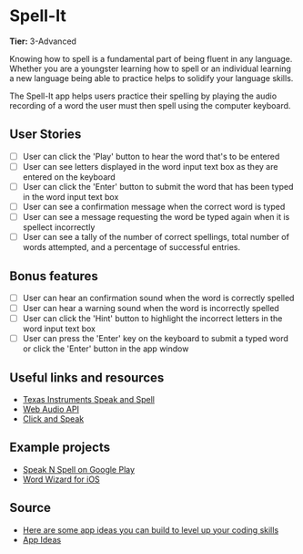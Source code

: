 # Spell-It

**Tier:** 3-Advanced

Knowing how to spell is a fundamental part of being fluent in any language.
Whether you are a youngster learning how to spell or an individual learning a
new language being able to practice helps to solidify your language skills.

The Spell-It app helps users practice their spelling by playing the audio
recording of a word the user must then spell using the computer keyboard.

## User Stories

-   [ ] User can click the 'Play' button to hear the word that's to be entered
-   [ ] User can see letters displayed in the word input text box as they are
        entered on the keyboard
-   [ ] User can click the 'Enter' button to submit the word that has been
        typed in the word input text box
-   [ ] User can see a confirmation message when the correct word is typed
-   [ ] User can see a message requesting the word be typed again when it is
        spellect incorrectly
-   [ ] User can see a tally of the number of correct spellings, total number
        of words attempted, and a percentage of successful entries.

## Bonus features

-   [ ] User can hear an confirmation sound when the word is correctly spelled
-   [ ] User can hear a warning sound when the word is incorrectly spelled
-   [ ] User can click the 'Hint' button to highlight the incorrect letters
        in the word input text box
-   [ ] User can press the 'Enter' key on the keyboard to submit a typed word
        or click the 'Enter' button in the app window

## Useful links and resources

-   [Texas Instruments Speak and Spell](<https://en.wikipedia.org/wiki/Speak_%26_Spell_(toy)>)
-   [Web Audio API](https://codepen.io/2kool2/pen/RgKeyp)
-   [Click and Speak](https://codepen.io/shangle/pen/Wvqqzq)

## Example projects

-   [Speak N Spell on Google Play](https://play.google.com/store/apps/details?id=au.id.weston.scott.SpeakAndSpell&hl=en_US)
-   [Word Wizard for iOS](https://itunes.apple.com/app/id447312716)

## Source

* [Here are some app ideas you can build to level up your coding skills](https://medium.com/free-code-camp/here-are-some-app-ideas-you-can-build-to-level-up-your-coding-skills-39618291f672)
* [App Ideas](https://github.com/florinpop17/app-ideas/blob/master/Projects/Notes-App.md)
